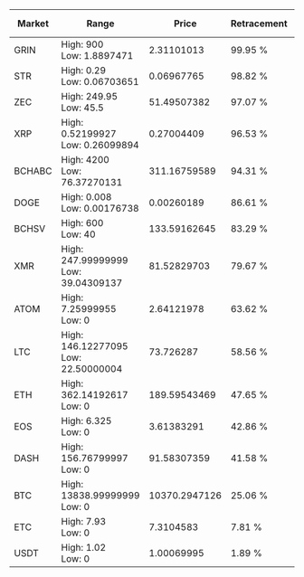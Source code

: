 | Market | Range | Price| Retracement | Doubles to 50% |
| --- | --- | --- | --- | --- |
| GRIN | High: 900<br />Low: 1.8897471 | 2.31101013 | 99.95 % | 195.13 |
| STR | High: 0.29<br />Low: 0.06703651 | 0.06967765 | 98.82 % | 2.56 |
| ZEC | High: 249.95<br />Low: 45.5 | 51.49507382 | 97.07 % | 2.87 |
| XRP | High: 0.52199927<br />Low: 0.26099894 | 0.27004409 | 96.53 % | 1.45 |
| BCHABC | High: 4200<br />Low: 76.37270131 | 311.16759589 | 94.31 % | 6.87 |
| DOGE | High: 0.008<br />Low: 0.00176738 | 0.00260189 | 86.61 % | 1.88 |
| BCHSV | High: 600<br />Low: 40 | 133.59162645 | 83.29 % | 2.40 |
| XMR | High: 247.99999999<br />Low: 39.04309137 | 81.52829703 | 79.67 % | 1.76 |
| ATOM | High: 7.25999955<br />Low: 0 | 2.64121978 | 63.62 % | 1.37 |
| LTC | High: 146.12277095<br />Low: 22.50000004 | 73.726287 | 58.56 % | 1.14 |
| ETH | High: 362.14192617<br />Low: 0 | 189.59543469 | 47.65 % | 0.00 |
| EOS | High: 6.325<br />Low: 0 | 3.61383291 | 42.86 % | 0.00 |
| DASH | High: 156.76799997<br />Low: 0 | 91.58307359 | 41.58 % | 0.00 |
| BTC | High: 13838.99999999<br />Low: 0 | 10370.2947126 | 25.06 % | 0.00 |
| ETC | High: 7.93<br />Low: 0 | 7.3104583 | 7.81 % | 0.00 |
| USDT | High: 1.02<br />Low: 0 | 1.00069995 | 1.89 % | 0.00 |
